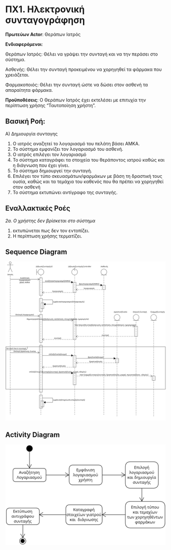 # ΠΧ1. Ηλεκτρονική συνταγογράφηση
**Πρωτεύων Actor**: Θεράπων Ιατρός

**Ενδιαφερόμενοι**:

Θεράπων Ιατρός: Θέλει να γράψει την συνταγή και να την περάσει στο σύστημα.

Ασθενής: Θέλει την συνταγή προκειμένου να χορηγηθεί τα φάρμακα που χρειάζεται.

Φαρμακοποιός: Θέλει την συνταγή ώστε να δώσει στον ασθενή τα απαραίτητα φάρμακα.

**Προϋποθέσεις**: Ο Θεράπων Ιατρός έχει εκτελέσει με επιτυχία την περίπτωση χρήσης “Ταυτοποίηση χρήστη”.

## Βασική Ροή: 
A) Δημιουργία συνταγης
1. Ο ιατρός αναζητεί το λογαριασμό του πελάτη βάσει ΑΜΚΑ.
2. Το σύστημα εμφανίζει τον λογαριασμό του ασθενή.
3. Ο ιατρός επιλέγει τον λογαριασμό 
4. Το σύστημα καταγράφει τα στοιχεία του θεράποντος ιατρού καθώς και η διάγνωση που έχει γίνει.
5. Το σύστημα δημιουργεί την συνταγή.
6. Επιλέγει τον τύπο σκευασμάτων/φαρμάκων με βάση τη δραστική τους ουσία, καθώς και τα τεμάχια του καθενός που θα πρέπει να χορηγηθεί στον ασθενή
7. Το σύστημα εκτυπώνει αντίγραφο της συνταγής.
   
## Εναλλακτικές Ροές
*2a. Ο χρήστης δεν βρίσκεται στο σύστημα*
   1. εκτυπώνεται πως δεν τον εντοπίζει.
   2. Η περίπτωση χρήσης τερματίζει.


## Sequence Diagram
<img src="../PNGs/uc1_sqDg.png" width="1000">

## Activity Diagram
<img src="../PNGs/uc1_acDg.png" width="1000">